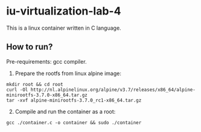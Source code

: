 # iu-virtualization-lab-4

This is a linux container written in C language.

## How to run?
Pre-requirements: gcc compiler.

1. Prepare the rootfs from linux alpine image:
```shell
mkdir root && cd root
curl -Ol http://nl.alpinelinux.org/alpine/v3.7/releases/x86_64/alpine-minirootfs-3.7.0-x86_64.tar.gz
tar -xvf alpine-minirootfs-3.7.0_rc1-x86_64.tar.gz
```
2. Compile and run the container as a root:
```shell
gcc ./container.c -o container && sudo ./container
```